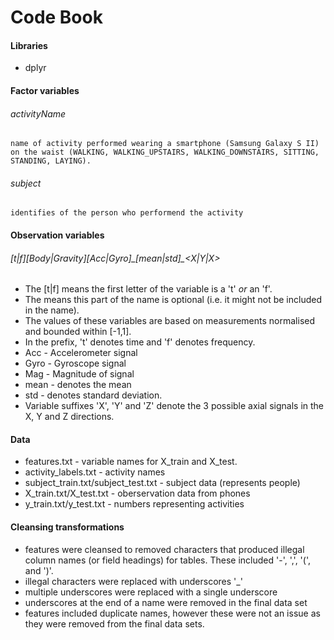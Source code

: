 # Code Book
#### Libraries
- dplyr

#### Factor variables
###### activityName 
    name of activity performed wearing a smartphone (Samsung Galaxy S II) on the waist (WALKING, WALKING_UPSTAIRS, WALKING_DOWNSTAIRS, SITTING, STANDING, LAYING).
###### subject 
    identifies of the person who performend the activity
#### Observation variables
###### [t|f][Body|Gravity][Acc|Gyro]<Jerk><Mag>_[mean|std]\_<X|Y|X> 
- The [t|f] means the first letter of the variable is a 't' *or* an 'f'.
- The <Jerk> means this part of the name is optional (i.e. it might not be included in the name).
- The values of these variables are based on measurements normalised and bounded within [-1,1].  
- In the prefix, 't' denotes time and 'f' denotes frequency.
- Acc - Accelerometer signal
- Gyro - Gyroscope signal
- Mag - Magnitude of signal
- mean - denotes the mean
- std - denotes standard deviation.
- Variable suffixes 'X', 'Y' and 'Z' denote the 3 possible axial signals in the X, Y and Z directions.



#### Data
- features.txt - variable names for X_train and X_test.
- activity_labels.txt - activity names
- subject_train.txt/subject_test.txt - subject data (represents people)
- X_train.txt/X_test.txt - oberservation data from phones
- y_train.txt/y_test.txt - numbers representing activities

#### Cleansing transformations
- features were cleansed to removed characters that produced illegal column names (or field headings) for tables.  These included '-', ',', '(', and ')'.
- illegal characters were replaced with underscores '_'
- multiple underscores were replaced with a single underscore
- underscores at the end of a name were removed in the final data set
- features included duplicate names, however these were not an issue as they were removed from the final data sets.
